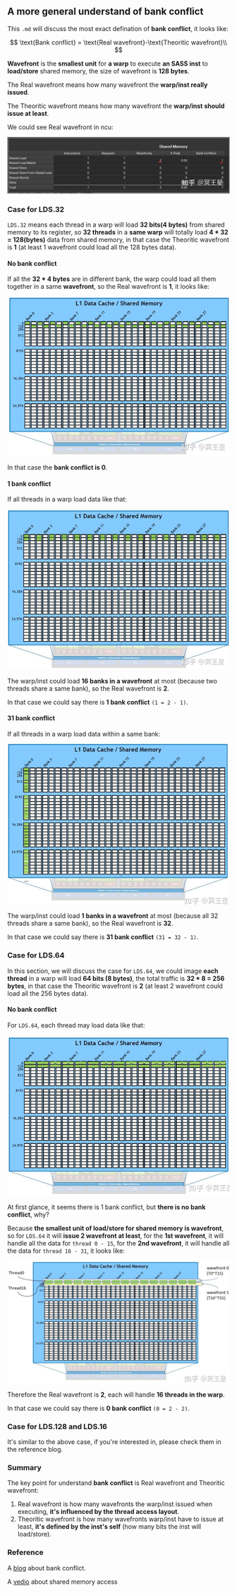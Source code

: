 ## A more general understand of bank conflict
This `.md` will discuss the most exact defination of **bank conflict**, it looks like:

$$
\text{Bank conflict} = \text{Real wavefront}-\text{Theoritic wavefront}\\
$$

**Wavefront** is the **smallest unit** for **a warp** to execute **an SASS inst** to **load/store** shared memory, the size of wavefront is **128 bytes**.

The $\text{Real wavefront}$ means how many wavefront the **warp/inst really issued**.

The $\text{Theoritic wavefront}$ means how many wavefront the **warp/inst should issue at least**.

We could see $\text{Real wavefront}$ in ncu:

![Wavefront](./pic/wavefront.png "Wavefront")

### Case for LDS.32
`LDS.32` means each thread in a warp will load **32 bits(4 bytes)** from shared memory to its register, so **32 threads** in a **same warp** will totally load **4 * 32 = 128(bytes)** data from shared memory, in that case the $\text{Theoritic wavefront}$ is **1** (at least 1 wavefront could load all the 128 bytes data).

#### No bank conflict
If all the **32 * 4 bytes** are in different bank, the warp could load all them together in a same **wavefront**, so the $\text{Real wavefront}$ is **1**, it looks like:

![No bank conflict](./pic/no-bank-conflict.png "No bank conflict")

In that case the **bank conflict is 0**.

#### 1 bank conflict
If all threads in a warp load data like that:

![1 bank conflict](./pic/1-bank-conflict.png "1 bank conflict")

The warp/inst could load **16 banks in a wavefront** at most (because two threads share a same bank), so the $\text{Real wavefront}$ is **2**.

In that case we could say there is **1 bank conflict** `(1 = 2 - 1)`.

#### 31 bank conflict
If all threads in a warp load data within a same bank:

![31 bank conflict](./pic/31-bank-conflict.png "31 bank conflict")

The warp/inst could load **1 banks in a wavefront** at most (because all 32 threads share a same bank), so the $\text{Real wavefront}$ is **32**.

In that case we could say there is **31 bank conflict** `(31 = 32 - 1)`.

### Case for LDS.64
In this section, we will discuss the case for `LDS.64`, we could image **each thread** in a warp will load **64 bits (8 bytes)**, the total traffic is **32 * 8 = 256 bytes**, in that case the $\text{Theoritic wavefront}$ is **2** (at least 2 wavefront could load all the 256 bytes data).

#### No bank conflict
For `LDS.64`, each thread may load data like that:

![LDS.64 no bank conflict](./pic/lds-64-no-bank-conflict.png "LDS.64 no bank conflict")

At first glance, it seems there is 1 bank conflict, but **there is no bank conflict**, why?

Because **the smallest unit of load/store for shared memory is wavefront**, so for `LDS.64` it will **issue 2 wavefront at least**, for the **1st wavefront**, it will handle all the data for `thread 0 - 15`, for the **2nd wavefront**, it will handle all the data for `thread 16 - 31`, it looks like:

![LDS.64 no bank conflict wavefront](./pic/lds-64-no-bank-conflict-wavefront.png "LDS.64 no bank conflict wavefront")

Therefore the $\text{Real wavefront}$ is **2**, each will handle **16 threads in the warp**.

In that case we could say there is **0 bank conflict** `(0 = 2 - 2)`.

### Case for LDS.128 and LDS.16
It's similar to the above case, if you're interested in, please check them in the reference blog.

### Summary
The key point for understand **bank conflict** is $\text{Real wavefront}$ and $\text{Theoritic wavefront}$:
1. $\text{Real wavefront}$ is how many wavefronts the warp/inst issued when executing, **it's influenced by the thread access layout**.
2. $\text{Theoritic wavefront}$ is how many wavefronts warp/inst have to issue at least, **it's defined by the inst's self** (how many bits the inst will load/store).

### Reference
A [blog](https://zhuanlan.zhihu.com/p/**18702585291**) about bank conflict.

A [vedio](https://www.nvidia.com/en-us/on-demand/session/gtcspring22-s41723/) about shared memory access